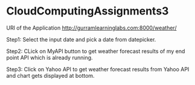 # CloudComputingAssignments3

URl of the Application
http://gurramlearninglabs.com:8000/weather/

Step1: Select the input date and pick a date from datepicker.

Step2: CLick on MyAPI button to get weather forecast results of my end point API which is already running.

Step3: Click on Yahoo API to get weather forecast results from Yahoo API and chart gets displayed at bottom.

